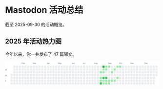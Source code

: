 # Mastodon 活动总结

截至 2025-09-30 的活动概览。

## 2025 年活动热力图

今年以来，你一共发布了 47 篇嘟文。

![Activity Heatmap](./heatmap.svg)